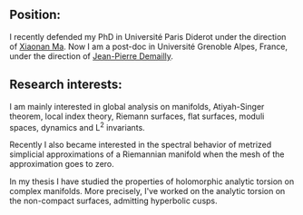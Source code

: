 <h2>Position:</h2>
I recently defended my PhD in Université Paris Diderot under the direction of <a href="https://webusers.imj-prg.fr/~xiaonan.ma/">Xiaonan Ma</a>.
Now I am a post-doc in Université Grenoble Alpes, France, under the direction of
<a href="https://www-fourier.ujf-grenoble.fr/~demailly/">Jean-Pierre Demailly</a>.

<h2>Research interests:</h2>

I am mainly interested in global analysis on manifolds, Atiyah-Singer theorem, local index theory, Riemann surfaces, flat surfaces, moduli spaces, dynamics and L<sup>2</sup> invariants.
<p>
Recently I also became interested in the spectral behavior of metrized simplicial approximations of a Riemannian manifold when the mesh of the approximation goes to zero.
<p>
In my thesis I have studied the properties of holomorphic analytic torsion on complex manifolds. More precisely, I've worked on the analytic torsion on the non-compact surfaces, admitting hyperbolic cusps.
</p>
